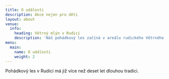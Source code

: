 ```yaml
---
title: O události
description: Akce nejen pro děti
layout: about
venue:
  info:
    heading: Větrný mlýn v Rudici
    description: 'Náš pohádkový les začíná v areálu rudického Větrného mlýna, mnoha turisty obdivovanou historickou památkou, kde zároveň i končí. Nepsanou tradicí je, že děti v cíli dostanou buřt, který si na ohni později opékají.'
menu:
  main:
    name: O události
    weight: 2
---
```


Pohádkový les v Rudici má již více než deset let dlouhou tradici.